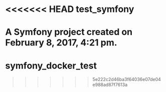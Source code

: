 <<<<<<< HEAD
test_symfony
============

A Symfony project created on February 8, 2017, 4:21 pm.
=======
# symfony_docker_test
>>>>>>> 5e222c2d46ba3f64036e07de04e988ad87f7613a
